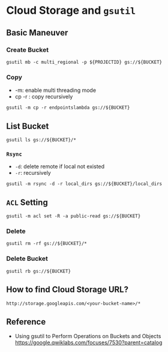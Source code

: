 # Cloud Storage and `gsutil`

## Basic Maneuver

### Create Bucket

`````shell
gsutil mb -c multi_regional -p ${PROJECTID} gs://${BUCKET}
`````

### Copy

* -m: enable multi threading mode
* cp -r : copy recursively

`````shell
gsutil -m cp -r endpointslambda gs://${BUCKET}
`````

## List Bucket

`````shell
gsutil ls gs://${BUCKET}/*
`````

### `Rsync`

* `-d`: delete remote if local not existed
* `-r`:  recursively

`````shell
gsutil -m rsync -d -r local_dirs gs://${BUCKET}/local_dirs
`````

## `ACL` Setting

`````shell
gsutil -m acl set -R -a public-read gs://${BUCKET}
`````

### Delete

`````shell
gsutil rm -rf gs://${BUCKET}/*
`````

### Delete Bucket

`````shell
gsutil rb gs://${BUCKET}
`````

## How to find Cloud Storage URL?

`````shell
http://storage.googleapis.com/<your-bucket-name>/*
`````



## Reference

* Using gsutil to Perform Operations on Buckets and Objects https://google.qwiklabs.com/focuses/7530?parent=catalog

